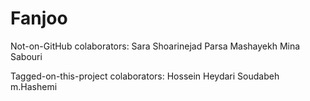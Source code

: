 # Fanjoo
 
 
 Not-on-GitHub colaborators:
 Sara Shoarinejad
 Parsa Mashayekh
 Mina Sabouri
 
 Tagged-on-this-project colaborators:
 Hossein Heydari
 Soudabeh m.Hashemi
 
 
